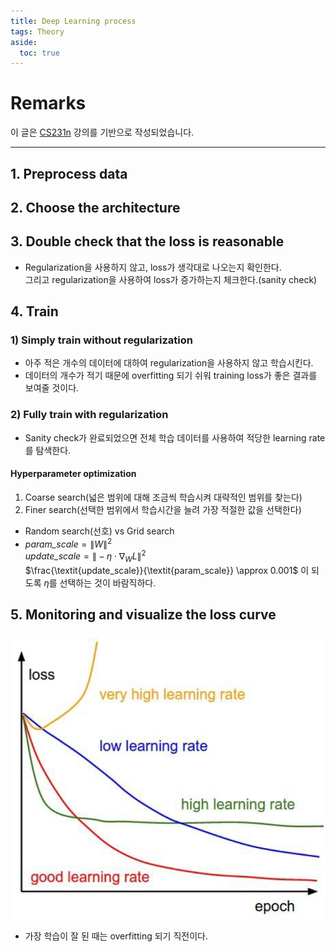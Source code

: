 ```yaml
---
title: Deep Learning process
tags: Theory
aside:
  toc: true
---
```


<!--more-->
# Remarks
이 글은 [CS231n](http://cs231n.github.io/) 강의를 기반으로 작성되었습니다.

---

## 1. Preprocess data

## 2. Choose the architecture

## 3. Double check that the loss is reasonable
- Regularization을 사용하지 않고, loss가 생각대로 나오는지 확인한다. <br>
그리고 regularization을 사용하여 loss가 증가하는지 체크한다.(sanity check)

## 4. Train
### 1) Simply train without regularization
- 아주 적은 개수의 데이터에 대하여 regularization을 사용하지 않고 학습시킨다.
- 데이터의 개수가 적기 때문에 overfitting 되기 쉬워 training loss가 좋은 결과를 보여줄 것이다.

### 2) Fully train with regularization
- Sanity check가 완료되었으면 전체 학습 데이터를 사용하여 적당한 learning rate를 탐색한다.

#### Hyperparameter optimization
1. Coarse search(넓은 범위에 대해 조금씩 학습시켜 대략적인 범위를 찾는다)
2. Finer search(선택한 범위에서 학습시간을 늘려 가장 적절한 값을 선택한다)
- Random search(선호) vs Grid search
- $\textit{param_scale} = \|W\|^2$ <br>
$\textit{update_scale} = \| -\eta \cdot \nabla_WL \|^2$ <br>
$\frac{\textit{update_scale}}{\textit{param_scale}} \approx 0.001$ 이 되도록 $\eta$를 선택하는 것이 바람직하다.

## 5. Monitoring and visualize the loss curve
![jpg](/images/2020-01-14-learning_process/1.jpg)
- 가장 학습이 잘 된 때는 overfitting 되기 직전이다.
